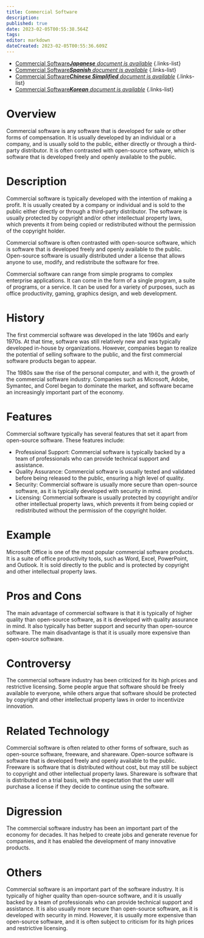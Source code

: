 ```yaml
---
title: Commercial Software
description: 
published: true
date: 2023-02-05T00:55:38.564Z
tags: 
editor: markdown
dateCreated: 2023-02-05T00:55:36.609Z
---
```


- [Commercial Software***Japanese** document is available*](/ja/Knowledge-base/Dictionary/commercial-software)
{.links-list}
- [Commercial Software***Spanish** document is available*](/es/Knowledge-base/Dictionary/commercial-software)
{.links-list}
- [Commercial Software***Chinese Simplified** document is available*](/zh/Knowledge-base/Dictionary/commercial-software)
{.links-list}
- [Commercial Software***Korean** document is available*](/ko/Knowledge-base/Dictionary/commercial-software)
{.links-list}


# Overview
Commercial software is any software that is developed for sale or other forms of compensation. It is usually developed by an individual or a company, and is usually sold to the public, either directly or through a third-party distributor. It is often contrasted with open-source software, which is software that is developed freely and openly available to the public.

# Description
Commercial software is typically developed with the intention of making a profit. It is usually created by a company or individual and is sold to the public either directly or through a third-party distributor. The software is usually protected by copyright and/or other intellectual property laws, which prevents it from being copied or redistributed without the permission of the copyright holder.

Commercial software is often contrasted with open-source software, which is software that is developed freely and openly available to the public. Open-source software is usually distributed under a license that allows anyone to use, modify, and redistribute the software for free.

Commercial software can range from simple programs to complex enterprise applications. It can come in the form of a single program, a suite of programs, or a service. It can be used for a variety of purposes, such as office productivity, gaming, graphics design, and web development.

# History
The first commercial software was developed in the late 1960s and early 1970s. At that time, software was still relatively new and was typically developed in-house by organizations. However, companies began to realize the potential of selling software to the public, and the first commercial software products began to appear.

The 1980s saw the rise of the personal computer, and with it, the growth of the commercial software industry. Companies such as Microsoft, Adobe, Symantec, and Corel began to dominate the market, and software became an increasingly important part of the economy.

# Features
Commercial software typically has several features that set it apart from open-source software. These features include:

- Professional Support: Commercial software is typically backed by a team of professionals who can provide technical support and assistance.
- Quality Assurance: Commercial software is usually tested and validated before being released to the public, ensuring a high level of quality.
- Security: Commercial software is usually more secure than open-source software, as it is typically developed with security in mind.
- Licensing: Commercial software is usually protected by copyright and/or other intellectual property laws, which prevents it from being copied or redistributed without the permission of the copyright holder.

# Example
Microsoft Office is one of the most popular commercial software products. It is a suite of office productivity tools, such as Word, Excel, PowerPoint, and Outlook. It is sold directly to the public and is protected by copyright and other intellectual property laws.

# Pros and Cons
The main advantage of commercial software is that it is typically of higher quality than open-source software, as it is developed with quality assurance in mind. It also typically has better support and security than open-source software. The main disadvantage is that it is usually more expensive than open-source software.

# Controversy
The commercial software industry has been criticized for its high prices and restrictive licensing. Some people argue that software should be freely available to everyone, while others argue that software should be protected by copyright and other intellectual property laws in order to incentivize innovation.

# Related Technology
Commercial software is often related to other forms of software, such as open-source software, freeware, and shareware. Open-source software is software that is developed freely and openly available to the public. Freeware is software that is distributed without cost, but may still be subject to copyright and other intellectual property laws. Shareware is software that is distributed on a trial basis, with the expectation that the user will purchase a license if they decide to continue using the software.

# Digression
The commercial software industry has been an important part of the economy for decades. It has helped to create jobs and generate revenue for companies, and it has enabled the development of many innovative products.

# Others
Commercial software is an important part of the software industry. It is typically of higher quality than open-source software, and it is usually backed by a team of professionals who can provide technical support and assistance. It is also usually more secure than open-source software, as it is developed with security in mind. However, it is usually more expensive than open-source software, and it is often subject to criticism for its high prices and restrictive licensing.